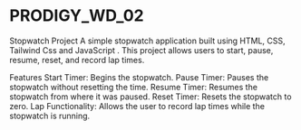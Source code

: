 # PRODIGY_WD_02
Stopwatch Project
A simple stopwatch application built using HTML, CSS, Tailwind Css and JavaScript . This project allows users to start, pause, resume, reset, and record lap times.

Features
Start Timer: Begins the stopwatch.
Pause Timer: Pauses the stopwatch without resetting the time.
Resume Timer: Resumes the stopwatch from where it was paused.
Reset Timer: Resets the stopwatch to zero.
Lap Functionality: Allows the user to record lap times while the stopwatch is running.
